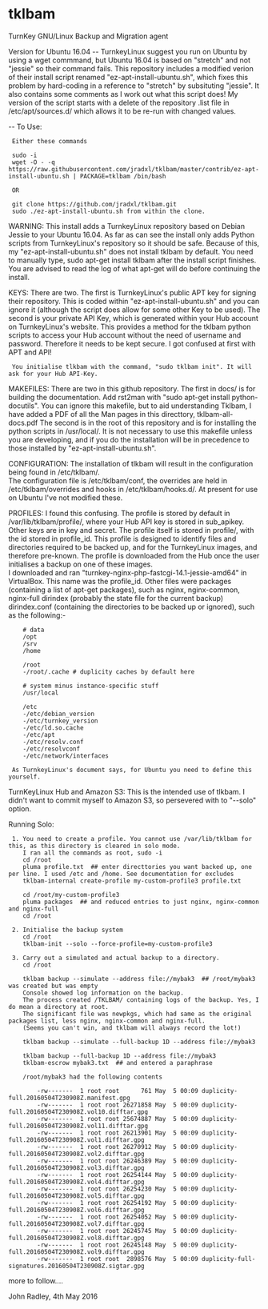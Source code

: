 # tklbam
TurnKey GNU/Linux Backup and Migration agent

Version for Ubuntu 16.04
-- TurnkeyLinux suggest you run on Ubuntu by using a wget commmand, but Ubuntu 16.04 is based on "stretch" and not "jessie" 
   so their command fails.
   This repository includes a modified verion of their install script renamed "ez-apt-install-ubuntu.sh", which 
   fixes this problem by hard-coding in a reference to "stretch" by subsituting "jessie". It also contains some comments as
   I work out what this script does! My version of the script starts with a delete of the repository .list file in /etc/apt/sources.d/ which allows it to be re-run with changed values.
   
-- To Use:

     Either these commands
     
     sudo -i  
     wget -O - -q https://raw.githubusercontent.com/jradxl/tklbam/master/contrib/ez-apt-install-ubuntu.sh | PACKAGE=tklbam /bin/bash
   
     OR

     git clone https://github.com/jradxl/tklbam.git
     sudo ./ez-apt-install-ubuntu.sh from within the clone.
     


WARNING:
     This install adds a TurnkeyLinux repository based on Debian Jessie to your Ubuntu 16.04.
     As far as can see the install only adds Python scripts from TurnkeyLinux's repository so it 
     should be safe. Because of this, my "ez-apt-install-ubuntu.sh" does not install tklbam by default.
     You need to manually type, sudo apt-get install tklbam after the install script finishes.
     You are advised to read the log of what apt-get will do before continuing the install.
    

KEYS:
     There are two. The first is TurnkeyLinux's public APT key for signing their repository. This is coded within 
     "ez-apt-install-ubuntu.sh" and you can ignore it (although the script does allow for some other Key to be used).
     The second is your private API Key, which is generated within your Hub account on TurnkeyLinux's website. This provides a 
     method for the tklbam python scripts to access your Hub account without the need of username and password. Therefore 
     it needs to be kept secure. I got confused at first with APT and API!
     
     You initialise tlkbam with the command, "sudo tklbam init". It will ask for your Hub API-Key.  
     
     
MAKEFILES:
     There are two in this github repository. The first in docs/ is for building the documentation. Add rst2man with 
     "sudo apt-get install python-docutils". You can ignore this makefile, but to aid understanding Tklbam, I have 
     added a PDF of all the Man pages in this directtory, tklbam-all-docs.pdf
     The second is in the root of this repository and is for installing the python scripts in /usr/local/. It is not necessary
     to use this makefile unless you are developing, and if you do the installation will be in precedence to those installed 
     by "ez-apt-install-ubuntu.sh". 
     
     
CONFIGURATION:
     The installation of tlkbam will result in the configuration being found in /etc/tklbam/.  
     The configuration file is /etc/tklbam/conf, the overrides are held in /etc/tklbam/overrides and hooks in /etc/tklbam/hooks.d/.
     At present for use on Ubuntu I've not modified these.
     

PROFILES:
     I found this confusing. The profile is stored by default in /var/lib/tklbam/profile/, where your Hub API key is stored in sub_apikey.
     Other keys are in key and secret. The profile itself is stored in profile/, with the id stored in profile_id.
     This profile is designed to identify files and directories required to be backed up, and for the TurnkeyLinux images, and therefore pre-known. 
     The profile is downloaded from the Hub once the user initialises a backup on one of these images.  
     I downloaded and ran "turnkey-nginx-php-fastcgi-14.1-jessie-amd64" in VirtualBox. This name was the profile_id. 
     Other files were 
        packages (containing a list of apt-get packages), such as nginx, nginx-common, nginx-full
        dirindex (probably the state file for the current backup)
        dirindex.conf (containing the directories to be backed up or ignored), such as the following:-
        
        # data
        /opt
        /srv
        /home
        
        /root
        -/root/.cache # duplicity caches by default here
        
        # system minus instance-specific stuff
        /usr/local
        
        /etc
        -/etc/debian_version
        -/etc/turnkey_version
        -/etc/ld.so.cache
        -/etc/apt
        -/etc/resolv.conf
        -/etc/resolvconf
        -/etc/network/interfaces
     
     As TurnkeyLinux's document says, for Ubuntu you need to define this yourself.
     
TurnKeyLinux Hub and Amazon S3:
     This is the intended use of tlkbam. I didn't want to commit myself to Amazon S3, so persevered with to "--solo" option.
     
Running Solo:

     1. You need to create a profile. You cannot use /var/lib/tklbam for this, as this directory is cleared in solo mode.
        I ran all the commands as root, sudo -i
        cd /root
        pluma profile.txt  ## enter directtories you want backed up, one per line. I used /etc and /home. See documentation for excludes
        tklbam-internal create-profile my-custom-profile3 profile.txt
        
        cd /root/my-custom-profile3
        pluma packages  ## and reduced entries to just nginx, nginx-common and nginx-full
        cd /root
        
     2. Initialise the backup system
        cd /root
        tklbam-init --solo --force-profile=my-custom-profile3
        
     3. Carry out a simulated and actual backup to a directory.  
        cd /root
        
        tklbam backup --simulate --address file://mybak3  ## /root/mybak3 was created but was empty
        Console showed log information on the backup.
        The process created /TKLBAM/ containing logs of the backup. Yes, I do mean a directory at root.
        The significant file was newpkgs, which had same as the original packages list, less nginx, nginx-common and nginx-full. 
        (Seems you can't win, and tklbam will always record the lot!)
        
        tklbam backup --simulate --full-backup 1D --address file://mybak3

        tklbam backup --full-backup 1D --address file://mybak3
        tklbam-escrow mybak3.txt  ## and entered a paraphrase
        
        /root/mybak3 had the following contents
        
            -rw-------  1 root root      761 May  5 00:09 duplicity-full.20160504T230908Z.manifest.gpg
            -rw-------  1 root root 26271858 May  5 00:09 duplicity-full.20160504T230908Z.vol10.difftar.gpg
            -rw-------  1 root root 25674887 May  5 00:09 duplicity-full.20160504T230908Z.vol11.difftar.gpg
            -rw-------  1 root root 26213901 May  5 00:09 duplicity-full.20160504T230908Z.vol1.difftar.gpg
            -rw-------  1 root root 26270912 May  5 00:09 duplicity-full.20160504T230908Z.vol2.difftar.gpg
            -rw-------  1 root root 26246389 May  5 00:09 duplicity-full.20160504T230908Z.vol3.difftar.gpg
            -rw-------  1 root root 26254144 May  5 00:09 duplicity-full.20160504T230908Z.vol4.difftar.gpg
            -rw-------  1 root root 26254230 May  5 00:09 duplicity-full.20160504T230908Z.vol5.difftar.gpg
            -rw-------  1 root root 26254192 May  5 00:09 duplicity-full.20160504T230908Z.vol6.difftar.gpg
            -rw-------  1 root root 26254052 May  5 00:09 duplicity-full.20160504T230908Z.vol7.difftar.gpg
            -rw-------  1 root root 26245745 May  5 00:09 duplicity-full.20160504T230908Z.vol8.difftar.gpg
            -rw-------  1 root root 26245148 May  5 00:09 duplicity-full.20160504T230908Z.vol9.difftar.gpg
            -rw-------  1 root root  2898576 May  5 00:09 duplicity-full-signatures.20160504T230908Z.sigtar.gpg

more to follow....

John Radley, 4th May 2016
